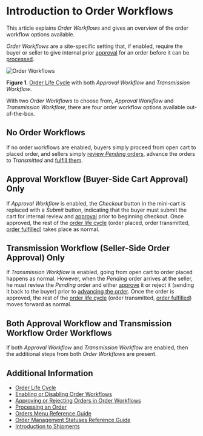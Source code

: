 # Introduction to Order Workflows

This article explains _Order Workflows_ and gives an overview of the order workflow options available.

_Order Workflows_ are a site-specific setting that, if enabled, require the buyer or seller to give internal prior [approval](./approving-or-rejecting-orders-in-order-workflows.md) for an order before it can be [processed](../orders/processing-an-order.md).

![Order Workflows](./introduction-to-order-workflows/images/01.png)

**Figure 1**. [Order Life Cycle](../orders/order-life-cycle.md) with both _Approval Workflow_ and _Transmission Workflow_.

With two _Order Workflows_ to choose from, _Approval Workflow_ and _Transmission Workflow_, there are four order workflow options available out-of-the-box.

## No Order Workflows

If no order workflows are enabled, buyers simply proceed from open cart to placed order, and sellers simply [review _Pending_ orders](../orders/processing-an-order.md), advance the orders to _Transmitted_ and [fulfill them](../shipments/introduction-to-shipments.md).

## Approval Workflow (Buyer-Side Cart Approval) Only

If _Approval Workflow_ is enabled, the _Checkout_ button in the mini-cart is replaced with a _Submit_ button, indicating that the buyer must submit the cart for internal review and [approval](./approving-or-rejecting-orders-in-order-workflows.md) prior to beginning checkout. Once approved, the rest of the [order life cycle](../orders/order-life-cycle.md) (order placed, order transmitted, [order fulfilled](../shipments/introduction-to-shipments.md)) takes place as normal.

## Transmission Workflow (Seller-Side Order Approval) Only

If _Transmission Workflow_ is enabled, going from open cart to order placed happens as normal. However, when the _Pending_ order arrives at the seller, he must review the _Pending_ order and either [approve](./approving-or-rejecting-orders-in-order-workflows.md) it or reject it (sending it back to the buyer) prior to [advancing the order](../orders/processing-an-order.md). Once the order is approved, the rest of the [order life cycle](../orders/order-life-cycle.md) (order transmitted, [order fulfilled](../shipments/introduction-to-shipments.md)) moves forward as normal.

## Both Approval Workflow and Transmission Workflow Order Workflows

If both _Approval Workflow_ and _Transmission Workflow_ are enabled, then the additional steps from both _Order Workflows_ are present.

## Additional Information

* [Order Life Cycle](../orders/order-life-cycle.md)
* [Enabling or Disabling Order Workflows](./enabling-or-disabling-order-workflows.md)
* [Approving or Rejecting Orders in Order Workflows](./approving-or-rejecting-orders-in-order-workflows.md)
* [Processing an Order](../orders/processing-an-order.md)
* [Orders Menu Reference Guide](../orders/orders-menu-reference-guide.md)
* [Order Management Statuses Reference Guide](../orders/order-management-statuses-reference-guide.md)
* [Introduction to Shipments](../shipments/introduction-to-shipments.md)
